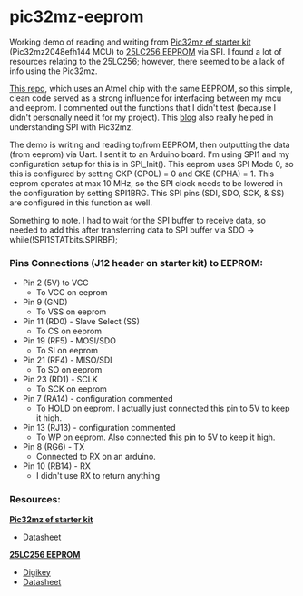 # pic32mz-eeprom
Working demo of reading and writing from [Pic32mz ef starter kit](https://www.microchip.com/Developmenttools/ProductDetails/Dm320007#additional-summary) (Pic32mz2048efh144 MCU) to [25LC256 EEPROM](https://www.microchip.com/wwwproducts/en/25LC256) via SPI. I found a lot of resources relating to the 25LC256; however, there seemed to be a lack of info using the Pic32mz.

[This repo](https://github.com/hexagon5un/AVR-Programming/tree/master/Chapter16_SPI/spiEEPROMDemo), which uses an Atmel chip with the same EEPROM, so this simple, clean code served as a strong influence for interfacing between my mcu and eeprom. I commented out the functions that I didn't test (because I didn't personally need it for my project). This [blog](http://aidanmocke.com/blog/2018/09/01/spi-sd/) also really helped in understanding SPI with Pic32mz.

The demo is writing and reading to/from EEPROM, then outputting the data (from eeprom) via Uart. I sent it to an Arduino board. I'm using SPI1 and my configuration setup for this is in SPI_Init(). This eeprom uses SPI Mode 0, so this is configured by setting CKP (CPOL) = 0 and CKE (CPHA) = 1. This eeprom operates at max 10 MHz, so the SPI clock needs to be lowered in the configuration by setting SPI1BRG. This SPI pins (SDI, SDO, SCK, & SS) are configured in this function as well. 

Something to note. I had to wait for the SPI buffer to receive data, so needed to add this after transferring data to SPI buffer via SDO -> while(!SPI1STATbits.SPIRBF);

### Pins Connections (J12 header on starter kit) to EEPROM:

- Pin 2 (5V) to VCC
    - To VCC on eeprom
- Pin 9 (GND) 
    - To VSS on eeprom
- Pin 11 (RD0) - Slave Select (SS)
    - To CS on eeprom
- Pin 19 (RF5) - MOSI/SDO
    - To SI on eeprom
- Pin 21 (RF4) - MISO/SDI
    - To SO on eeprom
- Pin 23 (RD1) - SCLK
    - To SCK on eeprom
- Pin 7 (RA14) - configuration commented
    - To HOLD on eeprom. I actually just connected this pin to 5V to keep it high.
- Pin 13 (RJ13) - configuration commented
    - To WP on eeprom. Also connected this pin to 5V to keep it high.
- Pin 8 (RG6) - TX
    - Connected to RX on an arduino.
- Pin 10 (RB14) - RX
    - I didn't use RX to return anything

### Resources:

**[Pic32mz ef starter kit](https://www.microchip.com/Developmenttools/ProductDetails/Dm320007#additional-summary)**
- [Datasheet](https://github.com/square/certstrap)


**[25LC256 EEPROM](https://www.microchip.com/wwwproducts/en/25LC256)**
- [Digikey](https://www.digikey.com/product-detail/en/microchip-technology/25LC256-I-P/25LC256-I-P-ND/665615)
- [Datasheet](http://ww1.microchip.com/downloads/en/DeviceDoc/21822G.pdf)

